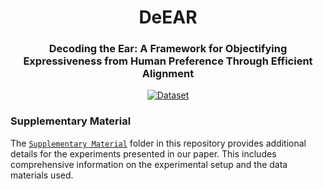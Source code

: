 <div align="center">

# DeEAR

### Decoding the Ear: A Framework for Objectifying Expressiveness from Human Preference Through Efficient Alignment

<p align="center">
  <a href="https://huggingface.co/datasets/FreedomIntelligence/ExpressiveSpeech">
    <img src="https://img.shields.io/badge/Hugging%20Face-Dataset-FFD03C?style=flat&logo=huggingface&logoColor=black" alt="Dataset">
  </a>
</p>

</div>


### Supplementary Material

The [`Supplementary Material`](./Supplementary%20Material/) folder in this repository provides additional details for the experiments presented in our paper. This includes comprehensive information on the experimental setup and the data materials used.